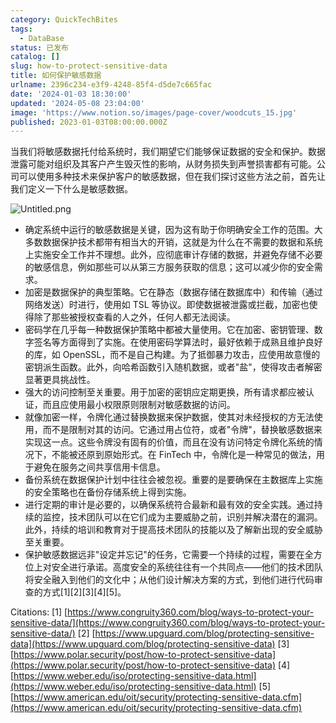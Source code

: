 ```yaml
---
category: QuickTechBites
tags:
  - DataBase
status: 已发布
catalog: []
slug: how-to-protect-sensitive-data
title: 如何保护敏感数据
urlname: 2396c234-e3f9-4248-85f4-d5de7c665fac
date: '2024-01-03 18:30:00'
updated: '2024-05-08 23:04:00'
image: 'https://www.notion.so/images/page-cover/woodcuts_15.jpg'
published: 2023-01-03T08:00:00.000Z
---
```


当我们将敏感数据托付给系统时，我们期望它们能够保证数据的安全和保护。数据泄露可能对组织及其客户产生毁灭性的影响，从财务损失到声誉损害都有可能。公司可以使用多种技术来保护客户的敏感数据，但在我们探讨这些方法之前，首先让我们定义一下什么是敏感数据。


![Untitled.png](https://prod-files-secure.s3.us-west-2.amazonaws.com/5d24fe63-e567-4804-86f9-9fdc62e13082/aa7e6578-50d6-4f37-a4e4-28071bd0fba3/Untitled.png?X-Amz-Algorithm=AWS4-HMAC-SHA256&X-Amz-Content-Sha256=UNSIGNED-PAYLOAD&X-Amz-Credential=ASIAZI2LB466ZHXBUY76%2F20250403%2Fus-west-2%2Fs3%2Faws4_request&X-Amz-Date=20250403T053915Z&X-Amz-Expires=3600&X-Amz-Security-Token=IQoJb3JpZ2luX2VjEH0aCXVzLXdlc3QtMiJIMEYCIQCiQwkgEDy2wMSw6Wfg2dQ0ezL5dW46lu%2BasbXVa30p0wIhAJjbGh%2BRDG23bEvRfMFvFD8ajCylBdHn5wX1dU0QYxNQKogECOb%2F%2F%2F%2F%2F%2F%2F%2F%2F%2FwEQABoMNjM3NDIzMTgzODA1Igyo6DVG9g%2BB8oxBNxIq3AMRq861lkXMavBcm9qVoLwvYC8xN0hNSFdPZsPonQxg2ViHb306%2BhV0bIFoLtTRCqWEL%2FB8cFCDle92ckVJA7bQQLDAbIulFBjZeFIz0L5E9Vv5VZ3ogEGIAJQwFzTxNE4Zsi35IYfZVuItIoWjVUXMpQsyutw7v%2Ftb%2FYGlxSLwH7exx4T3FjqCCBgwEoFtDOUZZa665NKFNQYWgHIVUXHZ9eT3p%2B4FG%2FfXVKz0dgUlsaNKaCRMC7xM%2FQzXgxbh%2Blr38WaXHg1jAlYrYrs4fRWqLZvQSHnDLV3PaJdwW8scJL83yLv7dTbCRXWC2vIKXbAikBxLKbmc15ZcruMY4F0hgbelpEThmMSEMxHKrW9TB8uUenQpq7M5UsNeRlG1qoUgjNCv%2F6%2F0cCBwgoFog%2BeLWRpj%2F0wzkH5R3u7LseAx86CJJHpq%2FiNWRq4nZSSRt2X%2BXeod%2FYPFK51w8Z3x9eBSOGPt%2ByF3MrGsbMOSMEjZ3H202OJdc615W0xcQsdfK%2Bmq51osE0fq8mRjHF0uvjRv0DhRjwGZBmxnBO4XTROk77EY6UwFeI1ouIpqDr2mWKiYWQVwVhZbHVVEoPjw24AVv3GvSMh5wCiL7tOgRIDywhIkZMka2uhUpZEk8TDnrLi%2FBjqkAUKGQbtrIl2XxcdU4Wew%2FuaeS7uSKQviIeyPJ%2BCpRYQUZhudVmvnRu%2B7qGMoQs4cr%2B2XOAKMdlkXt%2F1HNqf9pmYT%2F%2BKdNDdsFi2gOWAC0G%2B0LkSxiwyxMmywqyXLAhf3vPkWOwy%2BYxUffqJXT4KYhnZ9Cl%2BrjWqA3dqwzhG52bYdmW6uFoiRpqahhDQHXoSsXFeUrH4Wm0hfzYRNOT8LhPJ44aX8&X-Amz-Signature=ce315ede6d66f878eecf9847a9861b5d3fdcdeaf7df341a47b240d99aa1daef8&X-Amz-SignedHeaders=host&x-id=GetObject)

- 确定系统中运行的敏感数据是关键，因为这有助于你明确安全工作的范围。大多数数据保护技术都带有相当大的开销，这就是为什么在不需要的数据和系统上实施安全工作并不理想。此外，应彻底审计存储的数据，并避免存储不必要的敏感信息，例如那些可以从第三方服务获取的信息；这可以减少你的安全需求。
- 加密是数据保护的典型策略。它在静态（数据存储在数据库中）和传输（通过网络发送）时进行，使用如 TSL 等协议。即使数据被泄露或拦截，加密也使得除了那些被授权查看的人之外，任何人都无法阅读。
- 密码学在几乎每一种数据保护策略中都被大量使用。它在加密、密钥管理、数字签名等方面得到了实施。在使用密码学算法时，最好依赖于成熟且维护良好的库，如 OpenSSL，而不是自己构建。为了抵御暴力攻击，应使用故意慢的密钥派生函数。此外，向哈希函数引入随机数据，或者"盐"，使得攻击者解密显著更具挑战性。
- 强大的访问控制至关重要。用于加密的密钥应定期更换，所有请求都应被认证，而且应使用最小权限原则限制对敏感数据的访问。
- 就像加密一样，令牌化通过替换数据来保护数据，使其对未经授权的方无法使用，而不是限制对其的访问。它通过用占位符，或者"令牌"，替换敏感数据来实现这一点。这些令牌没有固有的价值，而且在没有访问特定令牌化系统的情况下，不能被还原到原始形式。在 FinTech 中，令牌化是一种常见的做法，用于避免在服务之间共享信用卡信息。
- 备份系统在数据保护计划中往往会被忽视。重要的是要确保在主数据库上实施的安全策略也在备份存储系统上得到实施。
- 进行定期的审计是必要的，以确保系统符合最新和最有效的安全实践。通过持续的监控，技术团队可以在它们成为主要威胁之前，识别并解决潜在的漏洞。此外，持续的培训和教育对于提高技术团队的技能以及了解新出现的安全威胁至关重要。
- 保护敏感数据远非"设定并忘记"的任务，它需要一个持续的过程，需要在全方位上对安全进行承诺。高度安全的系统往往有一个共同点——他们的技术团队将安全融入到他们的文化中；从他们设计解决方案的方式，到他们进行代码审查的方式[1][2][3][4][5]。

Citations:
[1] [https://www.congruity360.com/blog/ways-to-protect-your-sensitive-data/](https://www.congruity360.com/blog/ways-to-protect-your-sensitive-data/)
[2] [https://www.upguard.com/blog/protecting-sensitive-data](https://www.upguard.com/blog/protecting-sensitive-data)
[3] [https://www.polar.security/post/how-to-protect-sensitive-data](https://www.polar.security/post/how-to-protect-sensitive-data)
[4] [https://www.weber.edu/iso/protecting-sensitive-data.html](https://www.weber.edu/iso/protecting-sensitive-data.html)
[5] [https://www.american.edu/oit/security/protecting-sensitive-data.cfm](https://www.american.edu/oit/security/protecting-sensitive-data.cfm)

